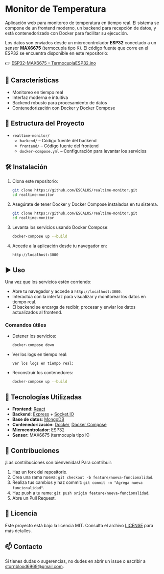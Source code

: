 # Monitor de Temperatura

Aplicación web para monitoreo de temperatura en tiempo real. El sistema se compone de un frontend moderno, un backend para recepción de datos, y está contenedorizado con Docker para facilitar su ejecución.

Los datos son enviados desde un microcontrolador **ESP32** conectado a un sensor **MAX6675** (termocupla tipo K). El código fuente que corre en el ESP32 se encuentra disponible en este repositorio:

👉 [ESP32-MAX6675 – TermocuplaESP32.ino](https://github.com/ESCALOS/ESP32-MAX6675)

## 🚀 Características

- Monitoreo en tiempo real
- Interfaz moderna e intuitiva
- Backend robusto para procesamiento de datos
- Contenedorización con Docker y Docker Compose

## 📁 Estructura del Proyecto

- `realtime-monitor/`
  - `backend/` – Código fuente del backend
  - `frontend/` – Código fuente del frontend
  - `docker-compose.yml` – Configuración para levantar los servicios

## 🛠️ Instalación

1. Clona este repositorio:
   ```bash
   git clone https://github.com/ESCALOS/realtime-monitor.git
   cd realtime-monitor
   ```
2. Asegúrate de tener Docker y Docker Compose instalados en tu sistema.
   ```bash
   git clone https://github.com/ESCALOS/realtime-monitor.git
   cd realtime-monitor
   ```
3. Levanta los servicios usando Docker Compose:
   ```bash
   docker-compose up --build
   ```
4. Accede a la aplicación desde tu navegador en:
   ```bash
   http://localhost:3000
   ```
## ▶️ Uso

Una vez que los servicios estén corriendo:
- Abre tu navegador y accede a `http://localhost:3000`.
- Interactúa con la interfaz para visualizar y monitorear los datos en tiempo real.
- El backend se encarga de recibir, procesar y enviar los datos actualizados al frontend.

### Comandos útiles
- Detener los servicios:
  ```bash
  docker-compose down
  ```
- Ver los logs en tiempo real:
  ```bash
  Ver los logs en tiempo real:
  ```
- Reconstruir los contenedores:
  ```bash
  docker-compose up --build
  ```
## 🧪 Tecnologías Utilizadas

- **Frontend**: [React](https://reactjs.org/)
- **Backend**: [Express](https://expressjs.com/) + [Socket.IO](https://socket.io/)
- **Base de datos**: [MongoDB](https://www.mongodb.com/)
- **Contenedorización**: [Docker](https://www.docker.com/), [Docker Compose](https://docs.docker.com/compose/)
- **Microcontrolador**: ESP32
- **Sensor**: MAX6675 (termocupla tipo K)

## 🤝 Contribuciones

¡Las contribuciones son bienvenidas! Para contribuir:

1. Haz un fork del repositorio.
2. Crea una rama nueva: `git checkout -b feature/nueva-funcionalidad`.
3. Realiza tus cambios y haz commit: `git commit -m "Agrega nueva funcionalidad"`.
4. Haz push a tu rama: `git push origin feature/nueva-funcionalidad`.
5. Abre un Pull Request.

## 📄 Licencia

Este proyecto está bajo la licencia MIT. Consulta el archivo [LICENSE](LICENSE) para más detalles.

## 📫 Contacto

Si tienes dudas o sugerencias, no dudes en abrir un issue o escribir a stornblood6969@gmail.com.
